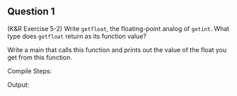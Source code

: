 ## Question 1

(K&R Exercise 5-2) Write <code>getfloat</code>, the floating-point analog of <code>getint</code>. What type does <code>getfloat</code> return as its function value?  

Write a main that calls this function and prints out the value of the float you get from this function.  

Compile Steps: 

Output:

